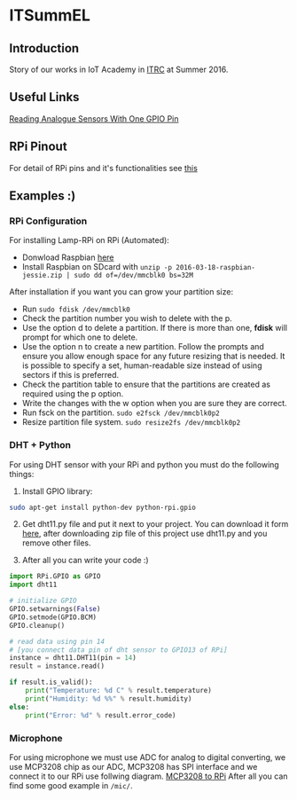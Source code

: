 # ITSummEL
## Introduction
Story of our works in IoT Academy in [ITRC](http://itrc.ac.ir) at Summer 2016.
## Useful Links
[Reading Analogue Sensors With One GPIO Pin](http://www.raspberrypi-spy.co.uk/2012/08/reading-analogue-sensors-with-one-gpio-pin/)
## RPi Pinout
For detail of RPi pins and it's functionalities see [this](https://pinout.xyz/)
## Examples :)
### RPi Configuration
For installing Lamp-RPi on RPi (Automated):

- Donwload Raspbian [here](https://www.raspberrypi.org/downloads/raspbian/)
- Install Raspbian on SDcard with `unzip -p 2016-03-18-raspbian-jessie.zip | sudo dd of=/dev/mmcblk0 bs=32M`

After installation if you want you can grow your partition size:

- Run `sudo fdisk /dev/mmcblk0`
- Check the partition number you wish to delete with the p.
- Use the option d to delete a partition. If there is more than one, **fdisk** will prompt for which one to delete.
- Use the option n to create a new partition. Follow the prompts and ensure you allow enough space for any future resizing that is needed. It is possible to specify a set, human-readable size instead of using sectors if this is preferred.
- Check the partition table to ensure that the partitions are created as required using the p option.
- Write the changes with the w option when you are sure they are correct.
- Run fsck on the partition. `sudo e2fsck /dev/mmcblk0p2`
- Resize partition file system. `sudo resize2fs /dev/mmcblk0p2`

### DHT + Python
For using DHT sensor with your RPi and python you must do the following things:
1. Install GPIO library:

```sh
sudo apt-get install python-dev python-rpi.gpio
```

2. Get dht11.py file and put it next to your project. You can download it form
[here](https://github.com/szazo/DHT11_Python), after downloading zip file of
this project use dht11.py and you remove other files.

3. After all you can write your code :)

```python
import RPi.GPIO as GPIO
import dht11

# initialize GPIO
GPIO.setwarnings(False)
GPIO.setmode(GPIO.BCM)
GPIO.cleanup()

# read data using pin 14
# [you connect data pin of dht sensor to GPIO13 of RPi]
instance = dht11.DHT11(pin = 14)
result = instance.read()

if result.is_valid():
    print("Temperature: %d C" % result.temperature)
    print("Humidity: %d %%" % result.humidity)
else:
    print("Error: %d" % result.error_code)
```
### Microphone
For using microphone we must use ADC for analog to digital converting,
we use MCP3208 chip as our ADC, MCP3208 has SPI interface and we connect
it to our RPi use follwing diagram.
[MCP3208 to RPi](!https://cdn.rawgit.com/1995parham/ITSummel/master/mic/schema/Mic.jpg)
After all you can find some good example in `/mic/`.
